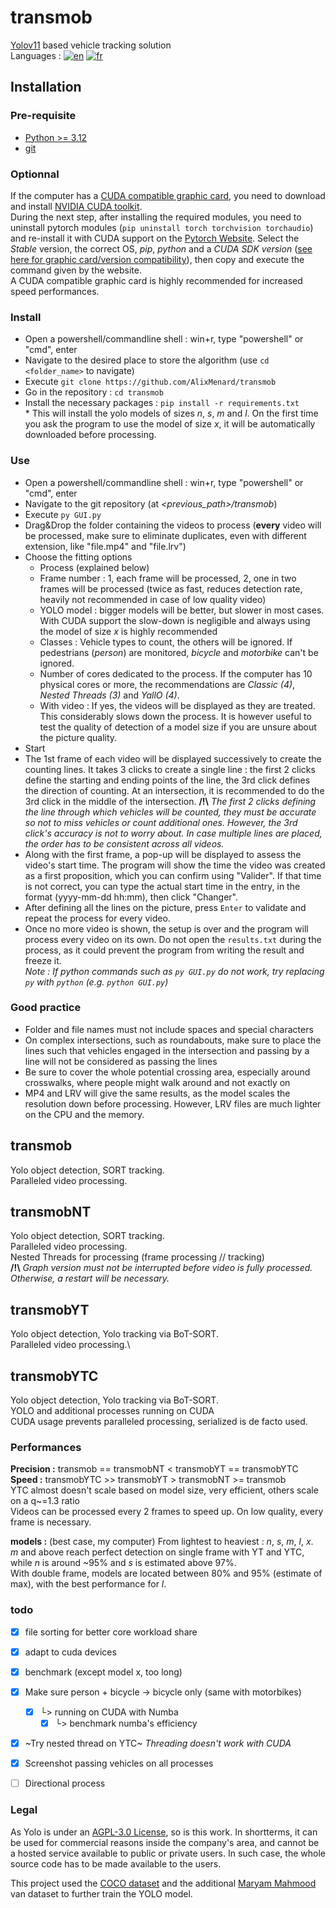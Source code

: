 # transmob
[Yolov11](https://github.com/ultralytics/ultralytics) based vehicle tracking solution\
Languages : [![en](https://img.shields.io/badge/lang-en-red.svg)](https://github.com/AlixMenard/transmob/blob/main/README.md)
[![fr](https://img.shields.io/badge/lang-fr-blue.svg)](https://github.com/AlixMenard/transmob/blob/main/README.fr.md)

## Installation
### Pre-requisite
- [Python >= 3.12](https://www.python.org/downloads/)
- [git](https://git-scm.com/downloads/win)
### Optionnal
If the computer has a [CUDA compatible graphic card](https://en.wikipedia.org/wiki/CUDA#GPUs_supported), you need to download and install [NVIDIA CUDA toolkit](https://developer.nvidia.com/cuda-downloads).\
During the next step, after installing the required modules, you need to uninstall pytorch modules (`pip uninstall torch torchvision torchaudio`) and re-install it with CUDA support on the [Pytorch Website](https://pytorch.org/get-started/locally/). Select the *Stable* version, the correct OS, *pip*, *python* and a *CUDA SDK version* ([see here for graphic card/version compatibility](https://en.wikipedia.org/wiki/CUDA#GPUs_supported)), then copy and execute the command given by the website.\
A CUDA compatible graphic card is highly recommended for increased speed performances.

### Install
- Open a powershell/commandline shell : win+r, type "powershell" or "cmd", enter
- Navigate to the desired place to store the algorithm (use `cd <folder_name>` to navigate)
- Execute `git clone https://github.com/AlixMenard/transmob`
- Go in the repository : `cd transmob`
- Install the necessary packages : `pip install -r requirements.txt`\
\* This will install the yolo models of sizes *n*, *s*, *m* and *l*. On the first time you ask the program to use the model of size *x*, it will be automatically downloaded before processing.

### Use
- Open a powershell/commandline shell : win+r, type "powershell" or "cmd", enter
- Navigate to the git repository (at *<previous_path>/transmob*)
- Execute `py GUI.py`
- Drag&Drop the folder containing the videos to process (**every** video will be processed, make sure to eliminate duplicates, even with different extension, like "file.mp4" and "file.lrv")
- Choose the fitting options
  - Process (explained below)
  - Frame number : 1, each frame will be processed, 2, one in two frames will be processed (twice as fast, reduces detection rate, heavily not recommended in case of low quality video)
  - YOLO model : bigger models will be better, but slower in most cases. With CUDA support the slow-down is negligible and always using the model of size *x* is highly recommended
  - Classes : Vehicle types to count, the others will be ignored. If pedestrians (*person*) are monitored, *bicycle* and *motorbike* can't be ignored.
  - Number of cores dedicated to the process. If the computer has 10 physical cores or more, the recommendations are *Classic (4)*, *Nested Threads (3)* and *YallO (4)*.
  - With video : If yes, the videos will be displayed as they are treated. This considerably slows down the process. It is however useful to test the quality of detection of a model size if you are unsure about the picture quality.
- Start
- The 1st frame of each video will be displayed successively to create the counting lines. It takes 3 clicks to create a single line : the first 2 clicks define the starting and ending points of the line, the 3rd click defines the direction of counting. At an intersection, it is recommended to do the 3rd click in the middle of the intersection. **/!\\** *The first 2 clicks defining the line through which vehicles will be counted, they must be accurate so not to miss vehicles or count additional ones. However, the 3rd click's accuracy is not to worry about. In case multiple lines are placed, the order has to be consistent across all videos.*
- Along with the first frame, a pop-up will be displayed to assess the video's start time. The program will show the time the video was created as a first proposition, which you can confirm using "Valider". If that time is not correct, you can type the actual start time in the entry, in the format (yyyy-mm-dd hh:mm), then click "Changer".
- After defining all the lines on the picture, press `Enter` to validate and repeat the process for every video.
- Once no more video is shown, the setup is over and the program will process every video on its own. Do not open the `results.txt` during the process, as it could prevent the program from writing the result and freeze it. \
*Note : If python commands such as `py GUI.py` do not work, try replacing `py` with `python` (e.g. `python GUI.py`)*

### Good practice
- Folder and file names must not include spaces and special characters
- On complex intersections, such as roundabouts, make sure to place the lines such that vehicles engaged in the intersection and passing by a line will not be considered as passing the lines
- Be sure to cover the whole potential crossing area, especially around crosswalks, where people might walk around and not exactly on
- MP4 and LRV will give the same results, as the model scales the resolution down before processing. However, LRV files are much lighter on the CPU and the memory.

## transmob

Yolo object detection, SORT tracking.\
Paralleled video processing.

## transmobNT

Yolo object detection, SORT tracking.\
Paralleled video processing.\
Nested Threads for processing (frame processing // tracking) \
**/!\\** *Graph version must not be interrupted before video is fully processed. Otherwise, a restart will be necessary.*

## transmobYT

Yolo object detection, Yolo tracking via BoT-SORT.\
Paralleled video processing.\

## transmobYTC

Yolo object detection, Yolo tracking via BoT-SORT.\
YOLO and additional processes running on CUDA\
CUDA usage prevents paralleled processing, serialized is de facto used.

### Performances
**Precision :** transmob == transmobNT < transmobYT == transmobYTC \
**Speed :** transmobYTC >> transmobYT > transmobNT >= transmob \
YTC almost doesn't scale based on model size, very efficient, others scale on a q\~=1.3 ratio \
Videos can be processed every 2 frames to speed up. On low quality, every frame is necessary.

**models :** (best case, my computer)
From lightest to heaviest : *n*, *s*, *m*, *l*, *x*. \
*m* and above reach perfect detection on single frame with YT and YTC, while *n* is around ~95% and *s* is estimated above 97%. \
With double frame, models are located between 80% and 95% (estimate of max), with the best performance for *l*.

### todo
- [x] file sorting for better core workload share 
- [X] adapt to cuda devices
- [X] benchmark (except model x, too long)
- [x] Make sure person + bicycle -> bicycle only (same with motorbikes)
  - [x] └> running on CUDA with Numba
    - [X] └> benchmark numba's efficiency
- [x] ~Try nested thread on YTC~ *Threading doesn't work with CUDA*
- [X] Screenshot passing vehicles on all processes
- [ ] Directional process


### Legal
As Yolo is under an [AGPL-3.0 License](https://firebasestorage.googleapis.com/v0/b/ultralytics-public-site.appspot.com/o/license%2FAGPL-3.0-Software-License.pdf?alt=media), so is this work. In shortterms, it can be used for commercial reasons inside the company's area, and cannot be a hosted service available to public or private users. In such case, the whole source code has to be made available to the users.

This project used the [COCO dataset](https://cocodataset.org/#home) and the additional [Maryam Mahmood](https://universe.roboflow.com/maryam-mahmood-6hoeq/vans/dataset/3) van dataset to further train the YOLO model.
